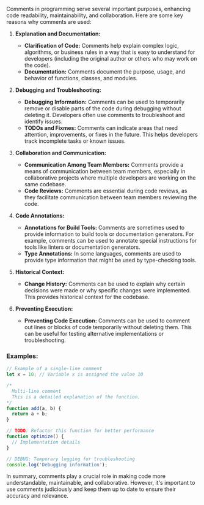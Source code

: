 Comments in programming serve several important purposes, enhancing code readability, maintainability, and collaboration. Here are some key reasons why comments are used:

1. **Explanation and Documentation:**
   - **Clarification of Code:** Comments help explain complex logic, algorithms, or business rules in a way that is easy to understand for developers (including the original author or others who may work on the code).
   - **Documentation:** Comments document the purpose, usage, and behavior of functions, classes, and modules.

2. **Debugging and Troubleshooting:**
   - **Debugging Information:** Comments can be used to temporarily remove or disable parts of the code during debugging without deleting it. Developers often use comments to troubleshoot and identify issues.
   - **TODOs and Fixmes:** Comments can indicate areas that need attention, improvements, or fixes in the future. This helps developers track incomplete tasks or known issues.

3. **Collaboration and Communication:**
   - **Communication Among Team Members:** Comments provide a means of communication between team members, especially in collaborative projects where multiple developers are working on the same codebase.
   - **Code Reviews:** Comments are essential during code reviews, as they facilitate communication between team members reviewing the code.

4. **Code Annotations:**
   - **Annotations for Build Tools:** Comments are sometimes used to provide information to build tools or documentation generators. For example, comments can be used to annotate special instructions for tools like linters or documentation generators.
   - **Type Annotations:** In some languages, comments are used to provide type information that might be used by type-checking tools.

5. **Historical Context:**
   - **Change History:** Comments can be used to explain why certain decisions were made or why specific changes were implemented. This provides historical context for the codebase.

6. **Preventing Execution:**
   - **Preventing Code Execution:** Comments can be used to comment out lines or blocks of code temporarily without deleting them. This can be useful for testing alternative implementations or troubleshooting.

### Examples:

```javascript
// Example of a single-line comment
let x = 10; // Variable x is assigned the value 10

/*
  Multi-line comment
  This is a detailed explanation of the function.
*/
function add(a, b) {
  return a + b;
}

// TODO: Refactor this function for better performance
function optimize() {
  // Implementation details
}

// DEBUG: Temporary logging for troubleshooting
console.log('Debugging information');
```

In summary, comments play a crucial role in making code more understandable, maintainable, and collaborative. However, it's important to use comments judiciously and keep them up to date to ensure their accuracy and relevance.